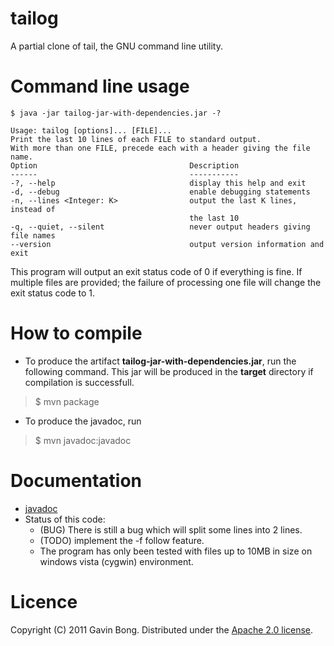 # tailog

A partial clone of tail, the GNU command line utility.

# Command line usage

    $ java -jar tailog-jar-with-dependencies.jar -?
     
    Usage: tailog [options]... [FILE]...
    Print the last 10 lines of each FILE to standard output.
    With more than one FILE, precede each with a header giving the file name.
    Option                                  Description
    ------                                  -----------
    -?, --help                              display this help and exit
    -d, --debug                             enable debugging statements
    -n, --lines <Integer: K>                output the last K lines, instead of
                                            the last 10
    -q, --quiet, --silent                   never output headers giving file names
    --version                               output version information and exit


This program will output an exit status code of 0 if everything is fine.
If multiple files are provided; the failure of processing one file will change
the exit status code to 1.

# How to compile

* To produce the artifact __tailog-jar-with-dependencies.jar__, run the following command. This jar will be produced in the __target__ directory if compilation is successfull.
> $ mvn package
* To produce the javadoc, run
> $ mvn javadoc:javadoc

# Documentation

* [javadoc](http://raverun.com/projects/tailog/ "Javadoc")
* Status of this code:
  + (BUG) There is still a bug which will split some lines into 2 lines.
  + (TODO) implement the -f follow feature.
  + The program has only been tested with files up to 10MB in size on windows vista (cygwin) environment.

# Licence

Copyright (C) 2011 Gavin Bong. Distributed under the [Apache 2.0 license](http://www.apache.org/licenses/LICENSE-2.0.html "license details").

